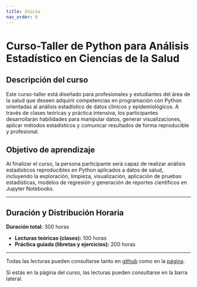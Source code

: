 ```yaml
---
title: Inicio
nav_order: 0
---
```


# Curso-Taller de Python para Análisis Estadístico en Ciencias de la Salud

## Descripción del curso

Este curso-taller está diseñado para profesionales y estudiantes del área de la salud que deseen adquirir competencias en programación con Python orientadas al análisis estadístico de datos clínicos y epidemiológicos. A través de clases teóricas y práctica intensiva, los participantes desarrollarán habilidades para manipular datos, generar visualizaciones, aplicar métodos estadísticos y comunicar resultados de forma reproducible y profesional.

## Objetivo de aprendizaje

Al finalizar el curso, la persona participante será capaz de realizar análisis estadísticos reproducibles en Python aplicados a datos de salud, incluyendo la exploración, limpieza, visualización, aplicación de pruebas estadísticas, modelos de regresión y generación de reportes científicos en Jupyter Notebooks.

---

## Duración y Distribución Horaria

**Duración total:** 300 horas  
- **Lecturas teóricas (clases):** 100 horas  
- **Práctica guiada (libretas y ejercicios):** 200 horas

---


Todas las lecturas pueden consultarse tanto en [github](https://github.com/chrisdewa/curso_python/tree/main/docs) como en la [página](https://chrisdewa.github.io/curso_python). 

Si estás en la página del curso, las lecturas pueden consultarse en la barra lateral.
